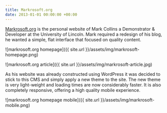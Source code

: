 ```yaml
---
title: Markrosoft.org
date: 2013-01-01 00:00:00 +00:00
---
```


[Markrosoft.org](https://markrosoft.org/) is the personal website of Mark Collins a Demonstrator & Developer at the University of Lincoln. Mark required a redesign of his blog, he wanted a simple, flat interface that focused on quality content.

![markrosoft.org homepage]({{ site.url }}/assets/img/markrosoft-homepage.png)

![markrosoft.org article]({{ site.url }}/assets/img/markrosoft-article.jpg)

As his website was already constructed using WordPress it was decided to stick to this CMS and simply apply a new theme to the site. The new theme is very light-weight and loading times are now considerably faster. It is also completely responsive, offering a high quality mobile experience.

![markrosoft.org homepage mobile]({{ site.url }}/assets/img/markrosoft-mobile.png)